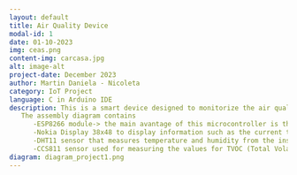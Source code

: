 ```yaml
---
layout: default
title: Air Quality Device
modal-id: 1
date: 01-10-2023
img: ceas.png
content-img: carcasa.jpg
alt: image-alt
project-date: December 2023
author: Martin Daniela - Nicoleta
category: IoT Project
language: C in Arduino IDE
description: This is a smart device designed to monitorize the air quality in my room. It is very important to see how values of TVOC are changing when there are some pollution factors such as perfumes, cleaning products (that contains chemical substances) etc. The measured data are then sent to ThingBoard platform where it can be easily observed the values from the entire month, using diagrams. 
   The assembly diagram contains
      -ESP8266 module-> the main avantage of this microcontroller is that it is possible to connect it to WiFi.
      -Nokia Display 38x48 to display information such as the current time and date, temperature (in degree Celsius), room's humidity, air quality status (clean, tvoc/eco2 index exceeded, air polluted) and the value of the tvoc & eco2 index
      -DHT11 sensor that measures temperature and humidity from the inside
      -CCS811 sensor used for measuring the values for TVOC (Total Volatile Organic Compounds) or ECO2 index.
diagram: diagram_project1.png
---
```

